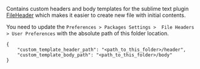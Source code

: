 
Contains custom headers and body templates for the sublime text plugin [FileHeader](https://sublime.wbond.net/packages/FileHeader) which makes it easier to create new file with initial contents.

You need to update the `Preferences > Packages Settings >  File Headers > User Preferences` with the absolute path of this folder location.

```
{
    "custom_template_header_path": "<path_to_this_folder>/header",
    "custom_template_body_path": "<path_to_this_folder>/body"
}
```
